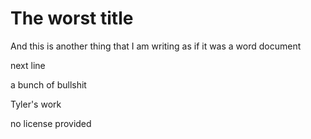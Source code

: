# The worst title

And this is another thing that I am writing as if it was a word document

next line

a bunch of bullshit

Tyler's work

no license provided
